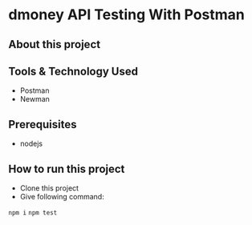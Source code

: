 # dmoney API Testing With Postman

## About this project
###

## Tools & Technology Used
- Postman
- Newman

## Prerequisites
- nodejs

## How to run this project
  - Clone this project
  - Give following command:

   ```npm i```
   ```npm test```
